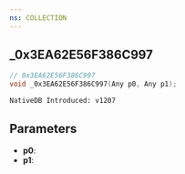 ```yaml
---
ns: COLLECTION
---
```

## _0x3EA62E56F386C997

```c
// 0x3EA62E56F386C997
void _0x3EA62E56F386C997(Any p0, Any p1);
```

```
NativeDB Introduced: v1207
```

## Parameters
* **p0**:
* **p1**:
